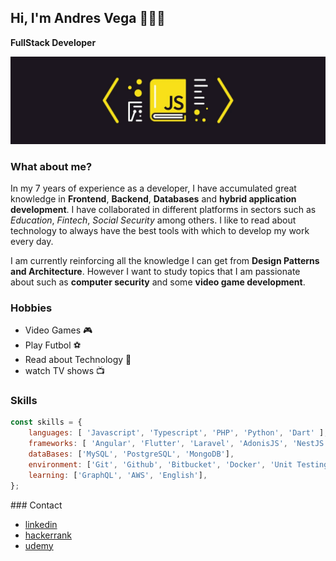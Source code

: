 ## Hi, I'm Andres Vega 👨🏻‍💻 
**FullStack Developer**

![](./assets/js_banner.webp)

### What about me?

In my 7 years of experience as a developer, I have accumulated great knowledge in **Frontend**, **Backend**, **Databases** and **hybrid application development**. I have collaborated in different platforms in sectors such as _Education_, _Fintech_, _Social Security_ among others. I like to read about technology to always have the best tools with which to develop my work every day.

I am currently reinforcing all the knowledge I can get from **Design Patterns and Architecture**. However I want to study topics that I am passionate about such as **computer security** and some **video game development**.

### Hobbies

*   Video Games 🎮
*   Play Futbol ⚽️
*   Read about Technology 📖
*   watch TV shows 📺

### Skills

```js
const skills = {
    languages: [ 'Javascript', 'Typescript', 'PHP', 'Python', 'Dart' ],
    frameworks: [ 'Angular', 'Flutter', 'Laravel', 'AdonisJS', 'NestJS', 'React Native', 'React', 'Ionic', 'Express'],
    dataBases: ['MySQL', 'PostgreSQL', 'MongoDB'],
    environment: ['Git', 'Github', 'Bitbucket', 'Docker', 'Unit Testing'],
    learning: ['GraphQL', 'AWS', 'English'],
};
```
                
            

### Contact

*   [linkedin](https://www.linkedin.com/in/andres-vega-89a0558a/)
*   [hackerrank](https://www.hackerrank.com/elb_andres8)
*   [udemy](https://www.udemy.com/user/88efbec4-3461-4970-ae43-a3d8485ed240/)
<!--
**eandres8/eandres8** is a ✨ _special_ ✨ repository because its `README.md` (this file) appears on your GitHub profile.

Here are some ideas to get you started:

- 🔭 I’m currently working on ...
- 🌱 I’m currently learning ...
- 👯 I’m looking to collaborate on ...
- 🤔 I’m looking for help with ...
- 💬 Ask me about ...
- 📫 How to reach me: ...
- 😄 Pronouns: ...
- ⚡ Fun fact: ...
-->
